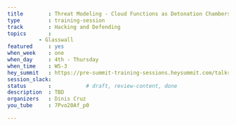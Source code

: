 ```yaml
---
title        : Threat Modeling - Cloud Functions as Detonation Chambers - Part 1
type         : training-session
track        : Hacking and Defending
topics       :
          - Glasswall
featured     : yes
when_week    : one
when_day     : 4th - Thursday
when_time    : WS-3
hey_summit   : https://pre-summit-training-sessions.heysummit.com/talks/glasswall-sdk-cloud/
session_slack:
status       :           # draft, review-content, done
description  : TBD
organizers   : Dinis Cruz
you_tube     : 7Pvo20Af_p0

---
```


